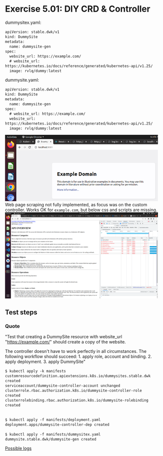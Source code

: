 # Exercise 5.01: DIY CRD & Controller

dummysitex.yaml:
```
apiVersion: stable.dwk/v1
kind: DummySite
metadata:
  name: dummysite-gen
spec:
  website_url: https://example.com/
  # website_url: https://kubernetes.io/docs/reference/generated/kubernetes-api/v1.25/
  image: rvlq/dummy:latest
```

dummysite.yaml:
```
apiVersion: stable.dwk/v1
kind: DummySite
metadata:
  name: dummysite-gen
spec:
  # website_url: https://example.com/
  website_url: https://kubernetes.io/docs/reference/generated/kubernetes-api/v1.25/
  image: rvlq/dummy:latest
```

![Screenshot example.com](ScreenshoExampleCom.png)
Web page scraping not fully implemented, as focus was on the custom controller. Works OK for `example.com`, but below css and scripts are missing.
![Screenshot](Screensho.png)

## Test steps

### Quote
"Test that creating a DummySite resource with website_url "https://example.com/" should create a copy of the website.

The controller doesn't have to work perfectly in all circumstances. The following workflow should succeed: 1. apply role, account and binding. 2. apply deployment. 3. apply DummySite"
```
$ kubectl apply -k manifests
customresourcedefinition.apiextensions.k8s.io/dummysites.stable.dwk created
serviceaccount/dummysite-controller-account unchanged
clusterrole.rbac.authorization.k8s.io/dummysite-controller-role created
clusterrolebinding.rbac.authorization.k8s.io/dummysite-rolebinding created


$ kubectl apply -f manifests/deployment.yaml 
deployment.apps/dummysite-controller-dep created

$ kubectl apply -f manifests/dummysitex.yaml 
dummysite.stable.dwk/dummysite-gen created
```


[Possible logs](e501.txt)

